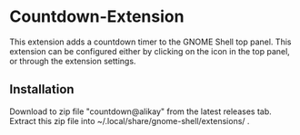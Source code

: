 # Countdown-Extension

This extension adds a countdown timer to the GNOME Shell top panel. This extension can be configured either by clicking on the icon in the top panel, or through the extension settings. 

## Installation

Download to zip file "countdown@alikay" from the latest releases tab. Extract this zip file into ~/.local/share/gnome-shell/extensions/ .
